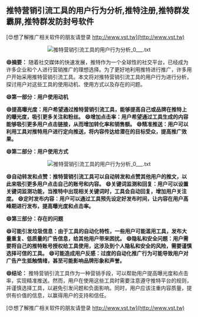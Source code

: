 ## **推特营销引流工具的用户行为分析,推特注册,推特群发霸屏,推特群发防封号软件**

[😍想了解推广相关软件的朋友请登录 http://www.vst.tw](http://www.vst.tw)

 <center><img src="https://vst.tw/MP4/tuiguang/png/4.png" alt="推特营销引流工具的用户行为分析_0___.txt"></center>

**😄摘要：**
随着社交媒体的快速发展，推特作为一个全球性的社交平台，已经成为许多企业和个人进行营销推广的理想选择。为了更好地利用推特进行推广，许多用户开始采用推特营销引流工具。本文将对推特营销引流工具的用户行为进行分析，探讨用户对这些工具的使用动机、使用方式以及存在的问题。

**😄第一部分：用户使用动机**

**😄提高曝光度：用户希望通过推特营销引流工具，能够提高自己或品牌在推特上的曝光度，吸引更多关注和粉丝。**
**😄增加点击率：用户希望通过工具生成的内容能够吸引更多用户点击链接，从而增加转化率和销售额。**
**😄精准推送：用户可以利用工具对推特用户进行定向推送，将内容传达给潜在的目标受众，提高推广效果。**

**😄第二部分：用户使用方式**

 <center><img src="https://vst.tw/MP4/tuiguang/png/8.png" alt="推特营销引流工具的用户行为分析_0___.txt"></center>

**😄自动转发和点赞：推特营销引流工具可以自动转发和点赞其他用户的推文，以此来吸引更多用户点击自己的账号和内容。**
**😄关键词监测和回复：用户可以设置关键词监测功能，当推特中出现相关关键词时，工具会自动回复，增加用户关注度。**
**😄定时发布内容：用户可以通过工具预先设定好发布时间，让内容在用户高峰期进行发布，提高曝光度和点击率。**

**😄第三部分：存在的问题**

**😄可能引发垃圾信息：由于工具的自动化特性，一些用户可能滥用工具，发布大量重复、低质量的广告信息，给其他用户带来困扰。**
**😄隐私和安全问题：用户需要将自己的推特账号授权给工具使用，这涉及到个人隐私和安全的风险，需要谨慎选择可信的工具。**
**😄可能造成用户反感：过度的自动化推广行为可能导致用户对广告产生抵触情绪，甚至可能影响品牌形象和声誉。**

**😄结论：**
推特营销引流工具作为一种营销手段，可以帮助用户提高曝光度和点击率，实现精准推送。然而，用户在使用这些工具时需要注意遵守推特平台的规则，并谨慎选择工具，以避免引发问题和负面影响。同时，用户应该注重内容质量，提供有价值的信息，以赢得用户的支持和信任。

[😍想了解推广相关软件的朋友请登录 http://www.vst.tw](http://www.vst.tw)



